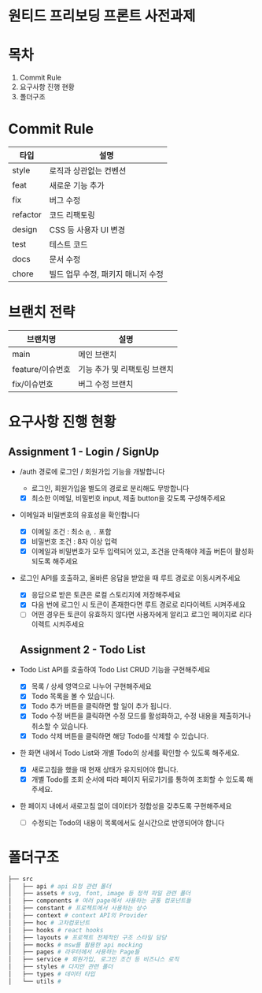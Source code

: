 # 원티드 프리보딩 프론트 사전과제

# 목차

1. Commit Rule
2. 요구사항 진행 현황
3. 폴더구조

# Commit Rule

| 타입     | 설명                               |
| -------- | ---------------------------------- |
| style    | 로직과 상관없는 컨벤션             |
| feat     | 새로운 기능 추가                   |
| fix      | 버그 수정                          |
| refactor | 코드 리팩토링                      |
| design   | CSS 등 사용자 UI 변경              |
| test     | 테스트 코드                        |
| docs     | 문서 수정                          |
| chore    | 빌드 업무 수정, 패키지 매니저 수정 |

# 브랜치 전략

| 브랜치명         | 설명                         |
| ---------------- | ---------------------------- |
| main             | 메인 브랜치                  |
| feature/이슈번호 | 기능 추가 및 리팩토링 브랜치 |
| fix/이슈번호     | 버그 수정 브랜치             |

# 요구사항 진행 현황

## Assignment 1 - Login / SignUp

- /auth 경로에 로그인 / 회원가입 기능을 개발합니다
  - 로그인, 회원가입을 별도의 경로로 분리해도 무방합니다
  - [x] 최소한 이메일, 비밀번호 input, 제출 button을 갖도록 구성해주세요
- 이메일과 비밀번호의 유효성을 확인합니다
  - [x] 이메일 조건 : 최소 `@`, `.` 포함
  - [x] 비밀번호 조건 : 8자 이상 입력
  - [x] 이메일과 비밀번호가 모두 입력되어 있고, 조건을 만족해야 제출 버튼이 활성화 되도록 해주세요
- 로그인 API를 호출하고, 올바른 응답을 받았을 때 루트 경로로 이동시켜주세요

  - [x] 응답으로 받은 토큰은 로컬 스토리지에 저장해주세요
  - [x] 다음 번에 로그인 시 토큰이 존재한다면 루트 경로로 리다이렉트 시켜주세요
  - [ ] 어떤 경우든 토큰이 유효하지 않다면 사용자에게 알리고 로그인 페이지로 리다이렉트 시켜주세요

  ## Assignment 2 - Todo List

- Todo List API를 호출하여 Todo List CRUD 기능을 구현해주세요
  - [x] 목록 / 상세 영역으로 나누어 구현해주세요
  - [x] Todo 목록을 볼 수 있습니다.
  - [x] Todo 추가 버튼을 클릭하면 할 일이 추가 됩니다.
  - [x] Todo 수정 버튼을 클릭하면 수정 모드를 활성화하고, 수정 내용을 제출하거나 취소할 수 있습니다.
  - [x] Todo 삭제 버튼을 클릭하면 해당 Todo를 삭제할 수 있습니다.
- 한 화면 내에서 Todo List와 개별 Todo의 상세를 확인할 수 있도록 해주세요.
  - [x] 새로고침을 했을 때 현재 상태가 유지되어야 합니다.
  - [x] 개별 Todo를 조회 순서에 따라 페이지 뒤로가기를 통하여 조회할 수 있도록 해주세요.
- 한 페이지 내에서 새로고침 없이 데이터가 정합성을 갖추도록 구현해주세요
  - [ ] 수정되는 Todo의 내용이 목록에서도 실시간으로 반영되어야 합니다

# 폴더구조

```bash
├── src
│   ├── api # api 요청 관련 폴더
│   ├── assets # svg, font, image 등 정적 파일 관련 폴더
│   ├── components # 여러 page에서 사용하는 공통 컴포넌트들
│   ├── constant # 프로젝트에서 사용하는 상수
│   ├── context # context API의 Provider
│   ├── hoc # 고차컴포넌트
│   ├── hooks # react hooks
│   ├── layouts # 프로젝트 전체적인 구조 스타일 담당
│   ├── mocks # msw를 활용한 api mocking
│   ├── pages # 라우터에서 사용하는 Page들
│   ├── service # 회원가입, 로그인 조건 등 비즈니스 로직
│   ├── styles # 다지안 관련 폴더
│   ├── types # 데이터 타입
│   └── utils #
```
